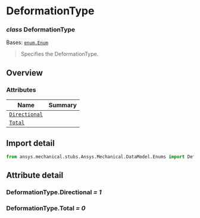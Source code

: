<a id="deformationtype"></a>

# DeformationType

<a id="DeformationType"></a>

### *class* DeformationType

Bases: [`enum.Enum`](https://docs.python.org/3/library/enum.html#enum.Enum)

> Specifies the DeformationType.

> <!-- !! processed by numpydoc !! -->

<a id="overview"></a>

## Overview

### Attributes

| Name | Summary |
|-------------------------------------------------|----|
| [`Directional`](#DeformationType.Directional)   |    |
| [`Total`](#DeformationType.Total)               |    |

<a id="import-detail"></a>

## Import detail

```python
from ansys.mechanical.stubs.Ansys.Mechanical.DataModel.Enums import DeformationType
```

<a id="attribute-detail"></a>

## Attribute detail

<a id="DeformationType.Directional"></a>

### DeformationType.Directional *= 1*

<a id="DeformationType.Total"></a>

### DeformationType.Total *= 0*
